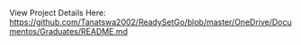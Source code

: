 View Project Details Here: https://github.com/Tanatswa2002/ReadySetGo/blob/master/OneDrive/Documentos/Graduates/README.md
